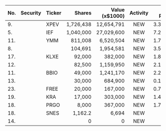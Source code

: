 No. | Security | Ticker | Shares | Value (x$1000) | Activity | % Port
|--- | --- | --- | ---:| ---:|:---:| ---:|
 9.||XPEV</a>|1,726,438|12,654,791|NEW|3.38%|<a href=rel="bookmark"></a>
5.||IEF</a>|1,040,000|27,029,600|NEW|7.22%|<a href=rel="bookmark"></a>
11.||YMM</a>|811,008|6,520,504|NEW|1.74%|<a href=rel="bookmark"></a>
8.|||104,691|1,954,581|NEW|3.56%|rel="bookmark"></a>
17.||KLXE</a>|92,000|382,000|NEW|1.81%|<a href=rel="bookmark"></a>
12.|||82,500|1,159,950|NEW|2.11%|rel="bookmark"></a>
11.||BBIO</a>|49,000|1,241,170|NEW|2.26%|<a href=rel="bookmark"></a>
13.|||30,000|684,900|NEW|0.18%|rel="bookmark"></a>
23.||FREE</a>|20,000|167,000|NEW|0.79%|<a href=rel="bookmark"></a>
19.||KRA</a>|17,000|303,000|NEW|1.44%|<a href=rel="bookmark"></a>
18.||PRGO</a>|8,000|367,000|NEW|1.74%|<a href=rel="bookmark"></a>
18.||SNES</a>|1,162.2|6,694|NEW|0%|<a href=rel="bookmark"></a>
14.|||0|0|NEW|0%|rel="bookmark"></a>
